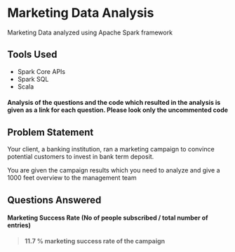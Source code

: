 # Marketing Data Analysis
Marketing Data analyzed using Apache Spark framework

## Tools Used
 - Spark Core APIs
 - Spark SQL
 - Scala
 
#### Analysis of the questions and the code which resulted in the analysis is given as a link for each question. Please look only the uncommented code

## Problem Statement
Your client, a banking institution, ran a marketing campaign to convince potential customers to invest in bank term deposit.

You are given the campaign results which you need to analyze and give a 1000 feet overview to the management team

## Questions Answered

#### Marketing Success Rate (No of people subscribed / total number of entries) 
> **11.7 % marketing success rate of the campaign**
